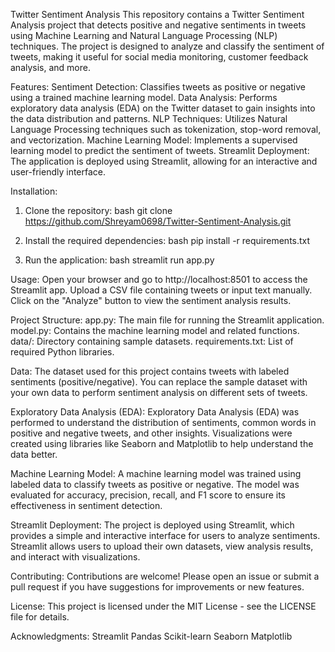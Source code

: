Twitter Sentiment Analysis
This repository contains a Twitter Sentiment Analysis project that detects positive and negative sentiments in tweets using Machine Learning and Natural Language Processing (NLP) techniques. The project is designed to analyze and classify the sentiment of tweets, making it useful for social media monitoring, customer feedback analysis, and more.

Features:
Sentiment Detection: Classifies tweets as positive or negative using a trained machine learning model.
Data Analysis: Performs exploratory data analysis (EDA) on the Twitter dataset to gain insights into the data distribution and patterns.
NLP Techniques: Utilizes Natural Language Processing techniques such as tokenization, stop-word removal, and vectorization.
Machine Learning Model: Implements a supervised learning model to predict the sentiment of tweets.
Streamlit Deployment: The application is deployed using Streamlit, allowing for an interactive and user-friendly interface.

Installation:
1. Clone the repository:
bash
git clone https://github.com/Shreyam0698/Twitter-Sentiment-Analysis.git

2. Install the required dependencies:
bash
pip install -r requirements.txt

3. Run the application:
bash
streamlit run app.py

Usage:
Open your browser and go to http://localhost:8501 to access the Streamlit app.
Upload a CSV file containing tweets or input text manually.
Click on the "Analyze" button to view the sentiment analysis results.

Project Structure:
app.py: The main file for running the Streamlit application.
model.py: Contains the machine learning model and related functions.
data/: Directory containing sample datasets.
requirements.txt: List of required Python libraries.

Data:
The dataset used for this project contains tweets with labeled sentiments (positive/negative). You can replace the sample dataset with your own data to perform sentiment analysis on different sets of tweets.

Exploratory Data Analysis (EDA):
Exploratory Data Analysis (EDA) was performed to understand the distribution of sentiments, common words in positive and negative tweets, and other insights. Visualizations were created using libraries like Seaborn and Matplotlib to help understand the data better.

Machine Learning Model:
A machine learning model was trained using labeled data to classify tweets as positive or negative. The model was evaluated for accuracy, precision, recall, and F1 score to ensure its effectiveness in sentiment detection.

Streamlit Deployment:
The project is deployed using Streamlit, which provides a simple and interactive interface for users to analyze sentiments. Streamlit allows users to upload their own datasets, view analysis results, and interact with visualizations.

Contributing:
Contributions are welcome! Please open an issue or submit a pull request if you have suggestions for improvements or new features.

License:
This project is licensed under the MIT License - see the LICENSE file for details.

Acknowledgments:
Streamlit
Pandas
Scikit-learn
Seaborn
Matplotlib

